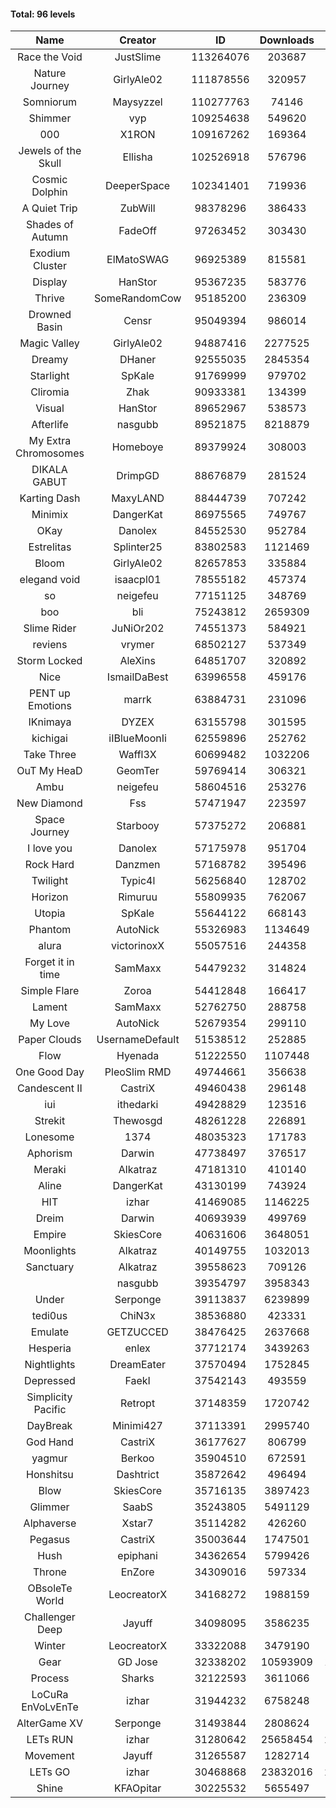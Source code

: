 #### Total: 96 levels

| Name | Creator | ID | Downloads | Likes |
|:---:|:---:|:---:|:---:|:---:|
| Race the Void | JustSlime | 113264076 | 203687 | 11037
| Nature Journey | GirlyAle02 | 111878556 | 320957 | 18388
| Somniorum | Maysyzzel | 110277763 | 74146 | 4194
| Shimmer | vyp | 109254638 | 549620 | 46664
| 000 | X1RON | 109167262 | 169364 | 7200
| Jewels of the Skull | Ellisha | 102526918 | 576796 | 26264
| Cosmic Dolphin | DeeperSpace | 102341401 | 719936 | 59413
| A Quiet Trip | ZubWill | 98378296 | 386433 | 32616
| Shades of Autumn | FadeOff | 97263452 | 303430 | 17781
| Exodium Cluster | ElMatoSWAG | 96925389 | 815581 | 86940
| Display | HanStor | 95367235 | 583776 | 66303
| Thrive | SomeRandomCow | 95185200 | 236309 | 15869
| Drowned Basin | Censr | 95049394 | 986014 | 96129
| Magic Valley | GirlyAle02 | 94887416 | 2277525 | 238391
| Dreamy | DHaner | 92555035 | 2845354 | 272554
| Starlight | SpKale | 91769999 | 979702 | 100823
| Cliromia | Zhak | 90933381 | 134399 | 12058
| Visual | HanStor | 89652967 | 538573 | 57864
| Afterlife | nasgubb | 89521875 | 8218879 | 521256
| My Extra Chromosomes | Homeboye | 89379924 | 308003 | 22643
| DIKALA GABUT | DrimpGD | 88676879 | 281524 | 18062
| Karting Dash | MaxyLAND | 88444739 | 707242 | 55247
| Minimix | DangerKat | 86975565 | 749767 | 67821
| OKay | Danolex | 84552530 | 952784 | 94367
| Estrelitas | Splinter25 | 83802583 | 1121469 | 100373
| Bloom | GirlyAle02 | 82657853 | 335884 | 30403
| elegand void | isaacpl01 | 78555182 | 457374 | 28767
| so | neigefeu | 77151125 | 348769 | 29828
| boo | bli | 75243812 | 2659309 | 211352
| Slime Rider | JuNiOr202 | 74551373 | 584921 | 32353
| reviens | vrymer | 68502127 | 537349 | 33784
| Storm Locked | AleXins | 64851707 | 320892 | 25032
| Nice | IsmailDaBest | 63996558 | 459176 | 26293
| PENT up Emotions | marrk | 63884731 | 231096 | 15309
| IKnimaya | DYZEX | 63155798 | 301595 | 21029
| kichigai | iIBlueMoonIi | 62559896 | 252762 | 11455
| Take Three | Waffl3X | 60699482 | 1032206 | 90885
| OuT My HeaD | GeomTer | 59769414 | 306321 | 21248
| Ambu | neigefeu | 58604516 | 253276 | 23840
| New Diamond | Fss | 57471947 | 223597 | 16829
| Space Journey | Starbooy | 57375272 | 206881 | 15370
| I love you | Danolex | 57175978 | 951704 | 103410
| Rock Hard | Danzmen | 57168782 | 395496 | 32795
| Twilight | Typic4l | 56256840 | 128702 | 10594
| Horizon | Rimuruu | 55809935 | 762067 | 82763
| Utopia | SpKale | 55644122 | 668143 | 67310
| Phantom | AutoNick | 55326983 | 1134649 | 77268
| alura | victorinoxX | 55057516 | 244358 | 19591
| Forget it in time | SamMaxx | 54479232 | 314824 | 25575
| Simple Flare | Zoroa | 54412848 | 166417 | 22912
| Lament | SamMaxx | 52762750 | 288758 | 34018
| My Love | AutoNick | 52679354 | 299110 | 30157
| Paper Clouds | UsernameDefault | 51538512 | 252885 | 31566
| Flow | Hyenada | 51222550 | 1107448 | 120260
| One Good Day | PleoSlim RMD | 49744661 | 356638 | 38531
| Candescent II | CastriX | 49460438 | 296148 | 38434
| iui | ithedarki | 49428829 | 123516 | 17784
| Strekit | Thewosgd | 48261228 | 226891 | 31700
| Lonesome | 1374 | 48035323 | 171783 | 22533
| Aphorism | Darwin | 47738497 | 376517 | 48512
| Meraki | Alkatraz | 47181310 | 410140 | 47845
| Aline | DangerKat | 43130199 | 743924 | 77943
| HIT | izhar | 41469085 | 1146225 | 113806
| Dreim | Darwin | 40693939 | 499769 | 60075
| Empire | SkiesCore | 40631606 | 3648051 | 335074
| Moonlights | Alkatraz | 40149755 | 1032013 | 84364
| Sanctuary | Alkatraz | 39558623 | 709126 | 89968
|   | nasgubb | 39354797 | 3958343 | 286871
| Under | Serponge | 39113837 | 6239899 | 542176
| tedi0us | ChiN3x | 38536880 | 423331 | 53793
| Emulate | GETZUCCED | 38476425 | 2637668 | 244671
| Hesperia | enlex | 37712174 | 3439263 | 238955
| Nightlights | DreamEater | 37570494 | 1752845 | 159094
| Depressed | FaekI | 37542143 | 493559 | 67298
| Simplicity Pacific | Retropt | 37148359 | 1720742 | 178732
| DayBreak | Minimi427 | 37113391 | 2995740 | 298278
| God Hand | CastriX | 36177627 | 806799 | 101964
| yagmur | Berkoo | 35904510 | 672591 | 85048
| Honshitsu | Dashtrict | 35872642 | 496494 | 80281
| Blow | SkiesCore | 35716135 | 3897423 | 368406
| Glimmer | SaabS | 35243805 | 5491129 | 427299
| Alphaverse | Xstar7 | 35114282 | 426260 | 71941
| Pegasus | CastriX | 35003644 | 1747501 | 207909
| Hush | epiphani | 34362654 | 5799426 | 464370
| Throne | EnZore | 34309016 | 597334 | 94386
| OBsoleTe World | LeocreatorX | 34168272 | 1988159 | 193232
| Challenger Deep | Jayuff | 34098095 | 3586235 | 204846
| Winter | LeocreatorX | 33322088 | 3479190 | 342778
| Gear | GD Jose | 32338202 | 10593909 | 1298078
| Process | Sharks | 32122593 | 3611066 | 444650
| LoCuRa EnVoLvEnTe | izhar | 31944232 | 6758248 | 701683
| AlterGame XV | Serponge | 31493844 | 2808624 | 244427
| LETs  RUN | izhar | 31280642 | 25658454 | 2563778
| Movement | Jayuff | 31265587 | 1282714 | 146981
| LETs GO | izhar | 30468868 | 23832016 | 2163569
| Shine | KFAOpitar | 30225532 | 5655497 | 618626
